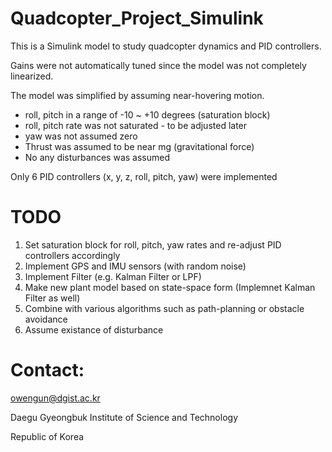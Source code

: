 # Quadcopter_Project_Simulink
This is a Simulink model to study quadcopter dynamics and PID controllers.

Gains were not automatically tuned since the model was not completely linearized.

The model was simplified by assuming near-hovering motion.
  
  - roll, pitch in a range of -10 ~ +10 degrees (saturation block)
  - roll, pitch rate was not saturated - to be adjusted later
  - yaw was not assumed zero
  - Thrust was assumed to be near mg (gravitational force)
  - No any disturbances was assumed


Only 6 PID controllers (x, y, z, roll, pitch, yaw) were implemented

# TODO
1. Set saturation block for roll, pitch, yaw rates and re-adjust PID controllers accordingly
2. Implement GPS and IMU sensors (with random noise)
3. Implement Filter (e.g. Kalman Filter or LPF)
4. Make new plant model based on state-space form (Implemnet Kalman Filter as well)
5. Combine with various algorithms such as path-planning or obstacle avoidance
6. Assume existance of disturbance


# Contact:
owengun@dgist.ac.kr 


Daegu Gyeongbuk Institute of Science and Technology

Republic of Korea
